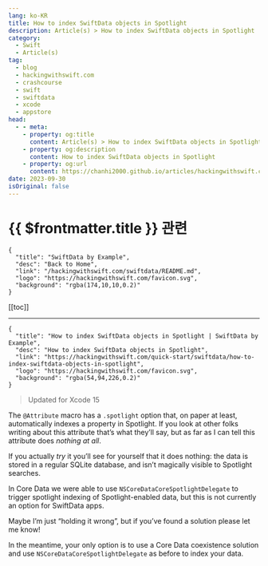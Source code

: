 ```yaml
---
lang: ko-KR
title: How to index SwiftData objects in Spotlight
description: Article(s) > How to index SwiftData objects in Spotlight
category:
  - Swift
  - Article(s)
tag: 
  - blog
  - hackingwithswift.com
  - crashcourse
  - swift
  - swiftdata
  - xcode
  - appstore
head:
  - - meta:
    - property: og:title
      content: Article(s) > How to index SwiftData objects in Spotlight
    - property: og:description
      content: How to index SwiftData objects in Spotlight
    - property: og:url
      content: https://chanhi2000.github.io/articles/hackingwithswift.com/swiftdata/how-to-index-swiftdata-objects-in-spotlight.html
date: 2023-09-30
isOriginal: false
---
```


# {{ $frontmatter.title }} 관련

```component VPCard
{
  "title": "SwiftData by Example",
  "desc": "Back to Home",
  "link": "/hackingwithswift.com/swiftdata/README.md",
  "logo": "https://hackingwithswift.com/favicon.svg",
  "background": "rgba(174,10,10,0.2)"
}
```

[[toc]]

---

```component VPCard
{
  "title": "How to index SwiftData objects in Spotlight | SwiftData by Example",
  "desc": "How to index SwiftData objects in Spotlight",
  "link": "https://hackingwithswift.com/quick-start/swiftdata/how-to-index-swiftdata-objects-in-spotlight", 
  "logo": "https://hackingwithswift.com/favicon.svg",
  "background": "rgba(54,94,226,0.2)"
}
```

> Updated for Xcode 15

The `@Attribute` macro has a `.spotlight` option that, on paper at least, automatically indexes a property in Spotlight. If you look at other folks writing about this attribute that’s what they’ll say, but as far as I can tell this attribute does *nothing at all*.

If you actually *try* it you’ll see for yourself that it does nothing: the data is stored in a regular SQLite database, and isn’t magically visible to Spotlight searches.

In Core Data we were able to use `NSCoreDataCoreSpotlightDelegate` to trigger spotlight indexing of Spotlight-enabled data, but this is not currently an option for SwiftData apps.

Maybe I’m just “holding it wrong”, but if you’ve found a solution please let me know!

In the meantime, your only option is to use a Core Data coexistence solution and use `NSCoreDataCoreSpotlightDelegate` as before to index your data.

